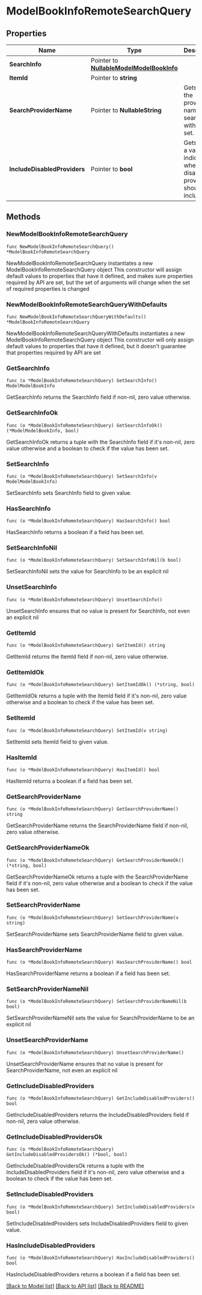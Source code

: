# ModelBookInfoRemoteSearchQuery

## Properties

Name | Type | Description | Notes
------------ | ------------- | ------------- | -------------
**SearchInfo** | Pointer to [**NullableModelModelBookInfo**](ModelBookInfo.md) |  | [optional] 
**ItemId** | Pointer to **string** |  | [optional] 
**SearchProviderName** | Pointer to **NullableString** | Gets or sets the provider name to search within if set. | [optional] 
**IncludeDisabledProviders** | Pointer to **bool** | Gets or sets a value indicating whether disabled providers should be included. | [optional] 

## Methods

### NewModelBookInfoRemoteSearchQuery

`func NewModelBookInfoRemoteSearchQuery() *ModelBookInfoRemoteSearchQuery`

NewModelBookInfoRemoteSearchQuery instantiates a new ModelBookInfoRemoteSearchQuery object
This constructor will assign default values to properties that have it defined,
and makes sure properties required by API are set, but the set of arguments
will change when the set of required properties is changed

### NewModelBookInfoRemoteSearchQueryWithDefaults

`func NewModelBookInfoRemoteSearchQueryWithDefaults() *ModelBookInfoRemoteSearchQuery`

NewModelBookInfoRemoteSearchQueryWithDefaults instantiates a new ModelBookInfoRemoteSearchQuery object
This constructor will only assign default values to properties that have it defined,
but it doesn't guarantee that properties required by API are set

### GetSearchInfo

`func (o *ModelBookInfoRemoteSearchQuery) GetSearchInfo() ModelModelBookInfo`

GetSearchInfo returns the SearchInfo field if non-nil, zero value otherwise.

### GetSearchInfoOk

`func (o *ModelBookInfoRemoteSearchQuery) GetSearchInfoOk() (*ModelModelBookInfo, bool)`

GetSearchInfoOk returns a tuple with the SearchInfo field if it's non-nil, zero value otherwise
and a boolean to check if the value has been set.

### SetSearchInfo

`func (o *ModelBookInfoRemoteSearchQuery) SetSearchInfo(v ModelModelBookInfo)`

SetSearchInfo sets SearchInfo field to given value.

### HasSearchInfo

`func (o *ModelBookInfoRemoteSearchQuery) HasSearchInfo() bool`

HasSearchInfo returns a boolean if a field has been set.

### SetSearchInfoNil

`func (o *ModelBookInfoRemoteSearchQuery) SetSearchInfoNil(b bool)`

 SetSearchInfoNil sets the value for SearchInfo to be an explicit nil

### UnsetSearchInfo
`func (o *ModelBookInfoRemoteSearchQuery) UnsetSearchInfo()`

UnsetSearchInfo ensures that no value is present for SearchInfo, not even an explicit nil
### GetItemId

`func (o *ModelBookInfoRemoteSearchQuery) GetItemId() string`

GetItemId returns the ItemId field if non-nil, zero value otherwise.

### GetItemIdOk

`func (o *ModelBookInfoRemoteSearchQuery) GetItemIdOk() (*string, bool)`

GetItemIdOk returns a tuple with the ItemId field if it's non-nil, zero value otherwise
and a boolean to check if the value has been set.

### SetItemId

`func (o *ModelBookInfoRemoteSearchQuery) SetItemId(v string)`

SetItemId sets ItemId field to given value.

### HasItemId

`func (o *ModelBookInfoRemoteSearchQuery) HasItemId() bool`

HasItemId returns a boolean if a field has been set.

### GetSearchProviderName

`func (o *ModelBookInfoRemoteSearchQuery) GetSearchProviderName() string`

GetSearchProviderName returns the SearchProviderName field if non-nil, zero value otherwise.

### GetSearchProviderNameOk

`func (o *ModelBookInfoRemoteSearchQuery) GetSearchProviderNameOk() (*string, bool)`

GetSearchProviderNameOk returns a tuple with the SearchProviderName field if it's non-nil, zero value otherwise
and a boolean to check if the value has been set.

### SetSearchProviderName

`func (o *ModelBookInfoRemoteSearchQuery) SetSearchProviderName(v string)`

SetSearchProviderName sets SearchProviderName field to given value.

### HasSearchProviderName

`func (o *ModelBookInfoRemoteSearchQuery) HasSearchProviderName() bool`

HasSearchProviderName returns a boolean if a field has been set.

### SetSearchProviderNameNil

`func (o *ModelBookInfoRemoteSearchQuery) SetSearchProviderNameNil(b bool)`

 SetSearchProviderNameNil sets the value for SearchProviderName to be an explicit nil

### UnsetSearchProviderName
`func (o *ModelBookInfoRemoteSearchQuery) UnsetSearchProviderName()`

UnsetSearchProviderName ensures that no value is present for SearchProviderName, not even an explicit nil
### GetIncludeDisabledProviders

`func (o *ModelBookInfoRemoteSearchQuery) GetIncludeDisabledProviders() bool`

GetIncludeDisabledProviders returns the IncludeDisabledProviders field if non-nil, zero value otherwise.

### GetIncludeDisabledProvidersOk

`func (o *ModelBookInfoRemoteSearchQuery) GetIncludeDisabledProvidersOk() (*bool, bool)`

GetIncludeDisabledProvidersOk returns a tuple with the IncludeDisabledProviders field if it's non-nil, zero value otherwise
and a boolean to check if the value has been set.

### SetIncludeDisabledProviders

`func (o *ModelBookInfoRemoteSearchQuery) SetIncludeDisabledProviders(v bool)`

SetIncludeDisabledProviders sets IncludeDisabledProviders field to given value.

### HasIncludeDisabledProviders

`func (o *ModelBookInfoRemoteSearchQuery) HasIncludeDisabledProviders() bool`

HasIncludeDisabledProviders returns a boolean if a field has been set.


[[Back to Model list]](../README.md#documentation-for-models) [[Back to API list]](../README.md#documentation-for-api-endpoints) [[Back to README]](../README.md)


